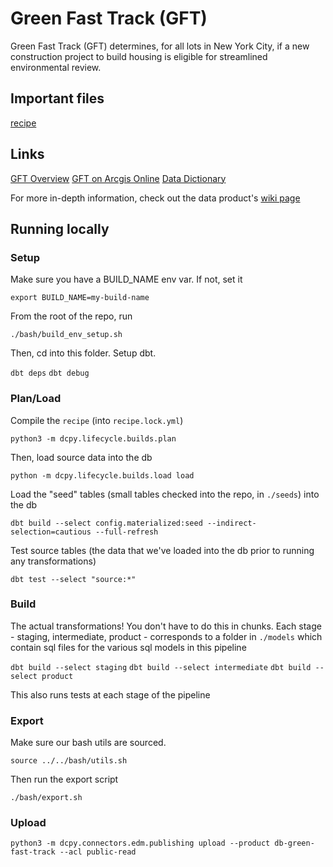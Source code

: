 # Green Fast Track (GFT)

Green Fast Track (GFT) determines, for all lots in New York City, if a new construction project to build housing is eligible for streamlined environmental review.

## Important files

[recipe](https://github.com/NYCPlanning/data-engineering/blob/main/products/green_fast_track/recipe.yml)

## Links

[GFT Overview](https://www.nyc.gov/site/planning/plans/green-fast-track/green-fast-track-overview.page)
[GFT on Arcgis Online](https://dcp.maps.arcgis.com/home/item.html?id=16e45892aeef4ff0978172a04b54fc58)
[Data Dictionary](https://www.nyc.gov/site/planning/data-maps/open-data/dwn-capital-planning-database.page)

For more in-depth information, check out the data product's [wiki page](https://github.com/NYCPlanning/data-engineering/wiki/Product:-GFT)

## Running locally

### Setup
Make sure you have a BUILD_NAME env var. If not, set it

`export BUILD_NAME=my-build-name`

From the root of the repo, run

`./bash/build_env_setup.sh`

Then, cd into this folder. Setup dbt.

`dbt deps`
`dbt debug`

### Plan/Load
Compile the `recipe` (into `recipe.lock.yml`)

`python3 -m dcpy.lifecycle.builds.plan`

Then, load source data into the db

`python -m dcpy.lifecycle.builds.load load`

Load the "seed" tables (small tables checked into the repo, in `./seeds`) into the db

`dbt build --select config.materialized:seed --indirect-selection=cautious --full-refresh`

Test source tables (the data that we've loaded into the db prior to running any transformations)

`dbt test --select "source:*"`

### Build
The actual transformations! You don't have to do this in chunks. Each stage - staging, intermediate, product - corresponds to a folder in `./models` which contain sql files for the various sql models in this pipeline

`dbt build --select staging`
`dbt build --select intermediate`
`dbt build --select product`

This also runs tests at each stage of the pipeline

### Export

Make sure our bash utils are sourced.

`source ../../bash/utils.sh`

Then run the export script

`./bash/export.sh`

### Upload

`python3 -m dcpy.connectors.edm.publishing upload --product db-green-fast-track --acl public-read`

